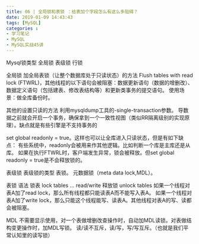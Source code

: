 ```yaml
---
title: 06 | 全局锁和表锁 ：给表加个字段怎么有这么多阻碍？ 
date: 2019-01-09 14:43:43
tags: [MySQL]
categories :
- 学习笔记
- MySQL
- MySQL实战45讲
---
```


Mysql锁类型
全局锁
表级锁
行锁

全局锁
加全局表锁（让整个数据库处于只读状态）的方法
Flush tables with read lock (FTWRL)，其他线程的以下语句会被阻塞：数据更新语句（数据的增删改）、数据定义语句（包括建表、修改表结构等）和更新类事务的提交语句。
使用场景：做全库备份时。

其他的设置只读的方法
利用mysqldump工具的-single-transaction参数。
导数据之前就会开启一个事务，确保拿到一个一致性视图（类似RR隔离级别的实现原理）。缺点就是有些引擎是不支持事务的

set global readonly = true。这样也可以让全库进入只读状态，但是有如下缺点：
有些系统中，readonly会被用来作其他逻辑。比如判断一个库是主库还是从库。
如果在执行FTWRL时，客户端发生异常，锁会被释放。但set global readonly = true是不会释放锁的。


表级锁
表级锁的类型
表锁。
元数据锁（meta data lock,MDL）。


表锁
语法
锁表
lock tables ... read/write
释放锁
unlock tables
如果一个线程对表A加了read lock，那么所有线程都只能读表A而不能写入表A。
如果一个线程对表A加了write lock，那么只能这个线程能写、读表A。其他线程对表A的写、读都会被阻塞。

MDL
不需要显示使用，对一个表做增删改查操作时，自动加MDL读锁。对表做结构变更操作时，加MDL写锁。
读/读不互斥，读/写，写/写互斥。（也就是我们平常认知里的读写锁）











